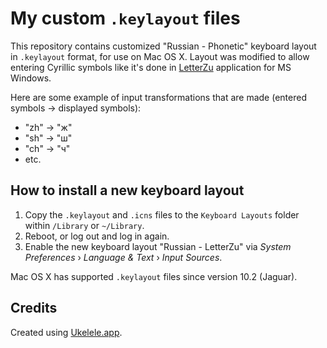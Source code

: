 # My custom `.keylayout` files

This repository contains customized "Russian - Phonetic" keyboard layout in `.keylayout` format, for use on Mac OS X. Layout was modified to allow entering Cyrillic symbols like it's done in [LetterZu](http://www.letterzu.com/) application for MS Windows.

Here are some example of input transformations that are made (entered symbols -> displayed symbols):
* "zh" -> "ж"
* "sh" -> "ш"
* "ch" -> "ч"
* etc.

## How to install a new keyboard layout

1. Copy the `.keylayout` and `.icns` files to the `Keyboard Layouts` folder within `/Library` or `~/Library`.
2. Reboot, or log out and log in again.
3. Enable the new keyboard layout "Russian - LetterZu" via _System Preferences_ › _Language & Text_ › _Input Sources_.

Mac OS X has supported `.keylayout` files since version 10.2 (Jaguar).

## Credits

Created using [Ukelele.app](http://scripts.sil.org/ukelele).
